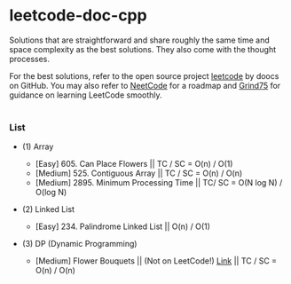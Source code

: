 # leetcode-doc-cpp
Solutions that are straightforward and share roughly the same time and space complexity as the best solutions. They also come with the thought processes.

For the best solutions, refer to the open source project <a href="https://github.com/doocs/leetcode/tree/main/solution">leetcode</a> by doocs on GitHub. You may also refer to <a href="https://neetcode.io/">NeetCode</a> for a roadmap and <a href="https://www.techinterviewhandbook.org/grind75">Grind75</a> for guidance on learning LeetCode smoothly.
<br><br>

### List 

- (1) Array
  - [Easy] 605. Can Place Flowers  ||  TC / SC = O(n) / O(1)
  - [Medium] 525. Contiguous Array  ||  TC / SC = O(n) / O(n)
  - [Medium] 2895. Minimum Processing Time  ||  TC/ SC = O(N log N) / O(log N)

- (2) Linked List
  - [Easy] 234. Palindrome Linked List  ||  O(n) / O(1)

- (3) DP (Dynamic Programming)
  - [Medium] Flower Bouquets || (Not on LeetCode!) [Link](https://leetcode.com/discuss/interview-question/365425/coinlist-oa-2019-nuclear-rods) ||  TC / SC = O(n) / O(n)